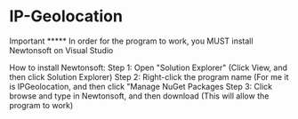 # IP-Geolocation
Important *****
In order for the program to work, you MUST install Newtonsoft on Visual Studio

How to install Newtonsoft:
Step 1: Open "Solution Explorer" (Click View, and then click Solution Explorer)
Step 2: Right-click the program name (For me it is IPGeolocation, and then click "Manage NuGet Packages
Step 3: Click browse and type in Newtonsoft, and then download (This will allow the program to work)
